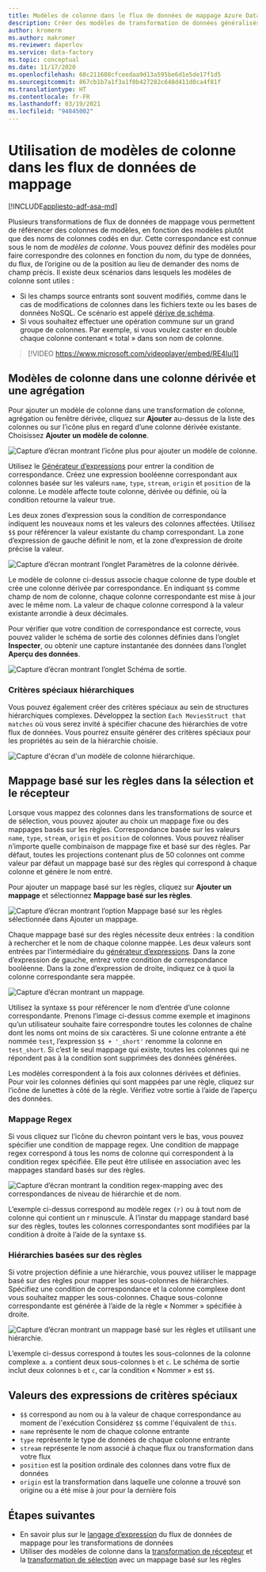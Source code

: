 ```yaml
---
title: Modèles de colonne dans le flux de données de mappage Azure Data Factory
description: Créer des modèles de transformation de données généralisés avec des modèles de colonne dans les flux de données de mappage Azure Data Factory
author: kromerm
ms.author: makromer
ms.reviewer: daperlov
ms.service: data-factory
ms.topic: conceptual
ms.date: 11/17/2020
ms.openlocfilehash: 68c211608cfceedaa9d13a595be6d1e5de17f1d5
ms.sourcegitcommit: 867cb1b7a1f3a1f0b427282c648d411d0ca4f81f
ms.translationtype: HT
ms.contentlocale: fr-FR
ms.lasthandoff: 03/19/2021
ms.locfileid: "94845002"
---
```

# <a name="using-column-patterns-in-mapping-data-flow"></a>Utilisation de modèles de colonne dans les flux de données de mappage

[!INCLUDE[appliesto-adf-asa-md](includes/appliesto-adf-asa-md.md)]

Plusieurs transformations de flux de données de mappage vous permettent de référencer des colonnes de modèles, en fonction des modèles plutôt que des noms de colonnes codés en dur. Cette correspondance est connue sous le nom de *modèles de colonne*. Vous pouvez définir des modèles pour faire correspondre des colonnes en fonction du nom, du type de données, du flux, de l’origine ou de la position au lieu de demander des noms de champ précis. Il existe deux scénarios dans lesquels les modèles de colonne sont utiles :

* Si les champs source entrants sont souvent modifiés, comme dans le cas de modifications de colonnes dans les fichiers texte ou les bases de données NoSQL. Ce scénario est appelé [dérive de schéma](concepts-data-flow-schema-drift.md).
* Si vous souhaitez effectuer une opération commune sur un grand groupe de colonnes. Par exemple, si vous voulez caster en double chaque colonne contenant « total » dans son nom de colonne.

> [!VIDEO https://www.microsoft.com/videoplayer/embed/RE4Iui1]

## <a name="column-patterns-in-derived-column-and-aggregate"></a>Modèles de colonne dans une colonne dérivée et une agrégation

Pour ajouter un modèle de colonne dans une transformation de colonne, agrégation ou fenêtre dérivée, cliquez sur **Ajouter** au-dessus de la liste des colonnes ou sur l’icône plus en regard d’une colonne dérivée existante. Choisissez **Ajouter un modèle de colonne**.

![Capture d’écran montrant l’icône plus pour ajouter un modèle de colonne.](media/data-flow/add-column-pattern.png "Modèles de colonne")

Utilisez le [Générateur d’expressions](concepts-data-flow-expression-builder.md) pour entrer la condition de correspondance. Créez une expression booléenne correspondant aux colonnes basée sur les valeurs `name`, `type`, `stream`, `origin` et `position` de la colonne. Le modèle affecte toute colonne, dérivée ou définie, où la condition retourne la valeur true.

Les deux zones d’expression sous la condition de correspondance indiquent les nouveaux noms et les valeurs des colonnes affectées. Utilisez `$$` pour référencer la valeur existante du champ correspondant. La zone d’expression de gauche définit le nom, et la zone d’expression de droite précise la valeur.

![Capture d’écran montrant l’onglet Paramètres de la colonne dérivée.](media/data-flow/edit-column-pattern.png "Modèles de colonne")

Le modèle de colonne ci-dessus associe chaque colonne de type double et crée une colonne dérivée par correspondance. En indiquant `$$` comme champ de nom de colonne, chaque colonne correspondante est mise à jour avec le même nom. La valeur de chaque colonne correspond à la valeur existante arrondie à deux décimales.

Pour vérifier que votre condition de correspondance est correcte, vous pouvez valider le schéma de sortie des colonnes définies dans l’onglet **Inspecter**, ou obtenir une capture instantanée des données dans l’onglet **Aperçu des données**. 

![Capture d’écran montrant l’onglet Schéma de sortie.](media/data-flow/columnpattern3.png "Modèles de colonne")

### <a name="hierarchical-pattern-matching"></a>Critères spéciaux hiérarchiques

Vous pouvez également créer des critères spéciaux au sein de structures hiérarchiques complexes. Développez la section `Each MoviesStruct that matches` où vous serez invité à spécifier chacune des hiérarchies de votre flux de données. Vous pourrez ensuite générer des critères spéciaux pour les propriétés au sein de la hiérarchie choisie.

![Capture d'écran d'un modèle de colonne hiérarchique.](media/data-flow/patterns-hierarchy.png "Modèles de colonne dans les hiérarchies")

## <a name="rule-based-mapping-in-select-and-sink"></a>Mappage basé sur les règles dans la sélection et le récepteur

Lorsque vous mappez des colonnes dans les transformations de source et de sélection, vous pouvez ajouter au choix un mappage fixe ou des mappages basés sur les règles. Correspondance basée sur les valeurs `name`, `type`, `stream`, `origin` et `position` de colonnes. Vous pouvez réaliser n’importe quelle combinaison de mappage fixe et basé sur des règles. Par défaut, toutes les projections contenant plus de 50 colonnes ont comme valeur par défaut un mappage basé sur des règles qui correspond à chaque colonne et génère le nom entré. 

Pour ajouter un mappage basé sur les règles, cliquez sur **Ajouter un mappage** et sélectionnez **Mappage basé sur les règles**.

![Capture d’écran montrant l’option Mappage basé sur les règles sélectionnée dans Ajouter un mappage.](media/data-flow/rule2.png "Mappage basé sur des règles")

Chaque mappage basé sur des règles nécessite deux entrées : la condition à rechercher et le nom de chaque colonne mappée. Les deux valeurs sont entrées par l’intermédiaire du [générateur d’expressions](concepts-data-flow-expression-builder.md). Dans la zone d’expression de gauche, entrez votre condition de correspondance booléenne. Dans la zone d’expression de droite, indiquez ce à quoi la colonne correspondante sera mappée.

![Capture d’écran montrant un mappage.](media/data-flow/rule-based-mapping.png "Mappage basé sur des règles")

Utilisez la syntaxe `$$` pour référencer le nom d’entrée d’une colonne correspondante. Prenons l’image ci-dessus comme exemple et imaginons qu’un utilisateur souhaite faire correspondre toutes les colonnes de chaîne dont les noms ont moins de six caractères. Si une colonne entrante a été nommée `test`, l’expression `$$ + '_short'` renomme la colonne en `test_short`. Si c’est le seul mappage qui existe, toutes les colonnes qui ne répondent pas à la condition sont supprimées des données générées.

Les modèles correspondent à la fois aux colonnes dérivées et définies. Pour voir les colonnes définies qui sont mappées par une règle, cliquez sur l’icône de lunettes à côté de la règle. Vérifiez votre sortie à l’aide de l’aperçu des données.

### <a name="regex-mapping"></a>Mappage Regex

Si vous cliquez sur l’icône du chevron pointant vers le bas, vous pouvez spécifier une condition de mappage regex. Une condition de mappage regex correspond à tous les noms de colonne qui correspondent à la condition regex spécifiée. Elle peut être utilisée en association avec les mappages standard basés sur des règles.

![Capture d’écran montrant la condition regex-mapping avec des correspondances de niveau de hiérarchie et de nom.](media/data-flow/regex-matching.png "Mappage basé sur des règles")

L’exemple ci-dessus correspond au modèle regex `(r)` ou à tout nom de colonne qui contient un r minuscule. À l’instar du mappage standard basé sur des règles, toutes les colonnes correspondantes sont modifiées par la condition à droite à l’aide de la syntaxe `$$`.

### <a name="rule-based-hierarchies"></a>Hiérarchies basées sur des règles

Si votre projection définie a une hiérarchie, vous pouvez utiliser le mappage basé sur des règles pour mapper les sous-colonnes de hiérarchies. Spécifiez une condition de correspondance et la colonne complexe dont vous souhaitez mapper les sous-colonnes. Chaque sous-colonne correspondante est générée à l’aide de la règle « Nommer » spécifiée à droite.

![Capture d’écran montrant un mappage basé sur les règles et utilisant une hiérarchie.](media/data-flow/rule-based-hierarchy.png "Mappage basé sur des règles")

L’exemple ci-dessus correspond à toutes les sous-colonnes de la colonne complexe `a`. `a` contient deux sous-colonnes `b` et `c`. Le schéma de sortie inclut deux colonnes `b` et `c`, car la condition « Nommer » est `$$`.

## <a name="pattern-matching-expression-values"></a>Valeurs des expressions de critères spéciaux

* `$$` correspond au nom ou à la valeur de chaque correspondance au moment de l'exécution Considérez `$$` comme l'équivalent de `this`.
* `name` représente le nom de chaque colonne entrante
* `type` représente le type de données de chaque colonne entrante
* `stream` représente le nom associé à chaque flux ou transformation dans votre flux
* `position` est la position ordinale des colonnes dans votre flux de données
* `origin` est la transformation dans laquelle une colonne a trouvé son origine ou a été mise à jour pour la dernière fois

## <a name="next-steps"></a>Étapes suivantes
* En savoir plus sur le [langage d’expression](data-flow-expression-functions.md) du flux de données de mappage pour les transformations de données
* Utiliser des modèles de colonne dans la [transformation de récepteur](data-flow-sink.md) et la [transformation de sélection](data-flow-select.md) avec un mappage basé sur les règles
